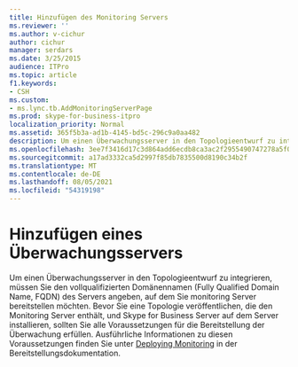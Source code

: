 ```yaml
---
title: Hinzufügen des Monitoring Servers
ms.reviewer: ''
ms.author: v-cichur
author: cichur
manager: serdars
ms.date: 3/25/2015
audience: ITPro
ms.topic: article
f1.keywords:
- CSH
ms.custom:
- ms.lync.tb.AddMonitoringServerPage
ms.prod: skype-for-business-itpro
localization_priority: Normal
ms.assetid: 365f5b3a-ad1b-4145-bd5c-296c9a0aa482
description: Um einen Überwachungsserver in den Topologieentwurf zu integrieren, müssen Sie den vollqualifizierten Domänennamen (Fully Qualified Domain Name, FQDN) des Servers angeben, auf dem Sie monitoring Server bereitstellen möchten. Bevor Sie eine Topologie veröffentlichen, die den Monitoring Server enthält, und Skype for Business Server auf dem Server installieren, sollten Sie alle Voraussetzungen für die Bereitstellung der Überwachung erfüllen. Ausführliche Informationen zu diesen Voraussetzungen finden Sie unter Deploying Monitoring in der Bereitstellungsdokumentation.
ms.openlocfilehash: 3ee7f3416d17c3d864add6ecdb8ca3ac2f2955490747278a5f07de6205d3607b
ms.sourcegitcommit: a17ad3332ca5d2997f85db7835500d8190c34b2f
ms.translationtype: MT
ms.contentlocale: de-DE
ms.lasthandoff: 08/05/2021
ms.locfileid: "54319198"
---
```

# <a name="add-monitoring-server"></a>Hinzufügen eines Überwachungsservers

Um einen Überwachungsserver in den Topologieentwurf zu integrieren, müssen Sie den vollqualifizierten Domänennamen (Fully Qualified Domain Name, FQDN) des Servers angeben, auf dem Sie monitoring Server bereitstellen möchten. Bevor Sie eine Topologie veröffentlichen, die den Monitoring Server enthält, und Skype for Business Server auf dem Server installieren, sollten Sie alle Voraussetzungen für die Bereitstellung der Überwachung erfüllen. Ausführliche Informationen zu diesen Voraussetzungen finden Sie unter [Deploying Monitoring](/previous-versions/office/lync-server-2013/lync-server-2013-deploying-monitoring) in der Bereitstellungsdokumentation.